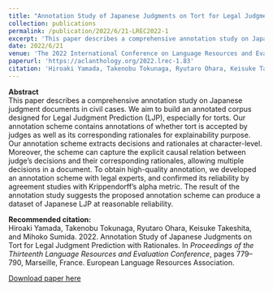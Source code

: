 ```yaml
---
title: "Annotation Study of Japanese Judgments on Tort for Legal Judgment Prediction with Rationales"
collection: publications
permalink: /publication/2022/6/21-LREC2022-1
excerpt: 'This paper describes a comprehensive annotation study on Japanese judgment documents in civil cases. We aim to build an annotated corpus designed for Legal Judgment Prediction (LJP), especially for torts. Our annotation scheme contains annotations of whether tort is accepted by judges as well as its corresponding rationales for explainability purpose. Our annotation scheme extracts decisions and rationales at character-level. Moreover, the scheme can capture the explicit causal relation between judge’s decisions and their corresponding rationales, allowing multiple decisions in a document. To obtain high-quality annotation, we developed an annotation scheme with legal experts, and confirmed its reliability by agreement studies with Krippendorff’s alpha metric. The result of the annotation study suggests the proposed annotation scheme can produce a dataset of Japanese LJP at reasonable reliability.'
date: 2022/6/21
venue: 'The 2022 International Conference on Language Resources and Evaluation (LREC2022),'
paperurl: 'https://aclanthology.org/2022.lrec-1.83'
citation: 'Hiroaki Yamada, Takenobu Tokunaga, Ryutaro Ohara, Keisuke Takeshita, and Mihoko Sumida. 2022. Annotation Study of Japanese Judgments on Tort for Legal Judgment Prediction with Rationales. In <i>Proceedings of the Thirteenth Language Resources and Evaluation Conference</i>, pages 779–790, Marseille, France. European Language Resources Association.'
---
```

**Abstract**   
This paper describes a comprehensive annotation study on Japanese judgment documents in civil cases. We aim to build an annotated corpus designed for Legal Judgment Prediction (LJP), especially for torts. Our annotation scheme contains annotations of whether tort is accepted by judges as well as its corresponding rationales for explainability purpose. Our annotation scheme extracts decisions and rationales at character-level. Moreover, the scheme can capture the explicit causal relation between judge’s decisions and their corresponding rationales, allowing multiple decisions in a document. To obtain high-quality annotation, we developed an annotation scheme with legal experts, and confirmed its reliability by agreement studies with Krippendorff’s alpha metric. The result of the annotation study suggests the proposed annotation scheme can produce a dataset of Japanese LJP at reasonable reliability.

**Recommended citation:**   
Hiroaki Yamada, Takenobu Tokunaga, Ryutaro Ohara, Keisuke Takeshita, and Mihoko Sumida. 2022. Annotation Study of Japanese Judgments on Tort for Legal Judgment Prediction with Rationales. In <i>Proceedings of the Thirteenth Language Resources and Evaluation Conference</i>, pages 779–790, Marseille, France. European Language Resources Association.

<a href='https://aclanthology.org/2022.lrec-1.83'>Download paper here</a>
